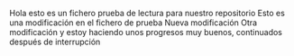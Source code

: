 Hola esto es un fichero prueba de lectura para nuestro repositorio
Esto es una modificación en el fichero de prueba
Nueva modificación
Otra modificación y estoy haciendo unos progresos muy buenos, continuados después de interrupción
